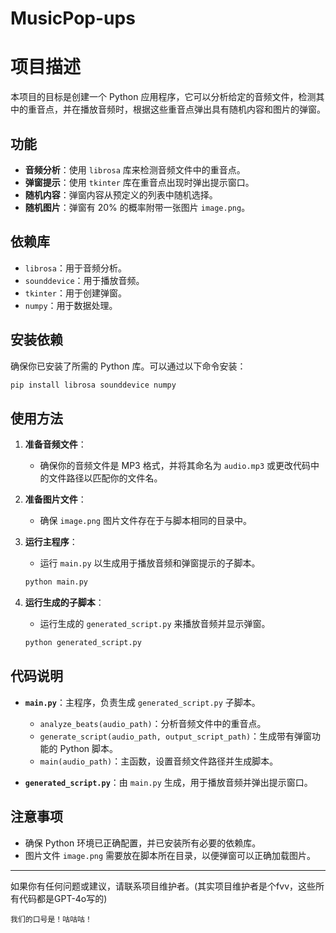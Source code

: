 # MusicPop-ups

# 项目描述

本项目的目标是创建一个 Python 应用程序，它可以分析给定的音频文件，检测其中的重音点，并在播放音频时，根据这些重音点弹出具有随机内容和图片的弹窗。

## 功能

- **音频分析**：使用 `librosa` 库来检测音频文件中的重音点。
- **弹窗提示**：使用 `tkinter` 库在重音点出现时弹出提示窗口。
- **随机内容**：弹窗内容从预定义的列表中随机选择。
- **随机图片**：弹窗有 20% 的概率附带一张图片 `image.png`。

## 依赖库

- `librosa`：用于音频分析。
- `sounddevice`：用于播放音频。
- `tkinter`：用于创建弹窗。
- `numpy`：用于数据处理。

## 安装依赖

确保你已安装了所需的 Python 库。可以通过以下命令安装：

```bash
pip install librosa sounddevice numpy
```

## 使用方法

1. **准备音频文件**：
   - 确保你的音频文件是 MP3 格式，并将其命名为 `audio.mp3` 或更改代码中的文件路径以匹配你的文件名。

2. **准备图片文件**：
   - 确保 `image.png` 图片文件存在于与脚本相同的目录中。

3. **运行主程序**：
   - 运行 `main.py` 以生成用于播放音频和弹窗提示的子脚本。

   ```bash
   python main.py
   ```

4. **运行生成的子脚本**：
   - 运行生成的 `generated_script.py` 来播放音频并显示弹窗。

   ```bash
   python generated_script.py
   ```

## 代码说明

- **`main.py`**：主程序，负责生成 `generated_script.py` 子脚本。
  - `analyze_beats(audio_path)`：分析音频文件中的重音点。
  - `generate_script(audio_path, output_script_path)`：生成带有弹窗功能的 Python 脚本。
  - `main(audio_path)`：主函数，设置音频文件路径并生成脚本。

- **`generated_script.py`**：由 `main.py` 生成，用于播放音频并弹出提示窗口。

## 注意事项

- 确保 Python 环境已正确配置，并已安装所有必要的依赖库。
- 图片文件 `image.png` 需要放在脚本所在目录，以便弹窗可以正确加载图片。
---

如果你有任何问题或建议，请联系项目维护者。(其实项目维护者是个fvv，这些所有代码都是GPT-4o写的)

    我们的口号是！咕咕咕！


